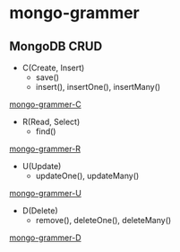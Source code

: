 # mongo-grammer

## MongoDB CRUD

- C(Create, Insert)
    - save()
    - insert(), insertOne(), insertMany()

[mongo-grammer-C](https://github.com/ymiru0324/Dev-Note/blob/main/MongoDB/mongo-grammer-C.md)

- R(Read, Select)
    - find()

[mongo-grammer-R](https://github.com/ymiru0324/Dev-Note/blob/main/MongoDB/mongo-grammer-R.md)

- U(Update)
    - updateOne(), updateMany()

[mongo-grammer-U](https://github.com/ymiru0324/Dev-Note/blob/main/MongoDB/mongo-grammer-U.md)

- D(Delete)
    - remove(), deleteOne(), deleteMany()

[mongo-grammer-D](https://github.com/ymiru0324/Dev-Note/blob/main/MongoDB/mongo-grammer-D.md)
